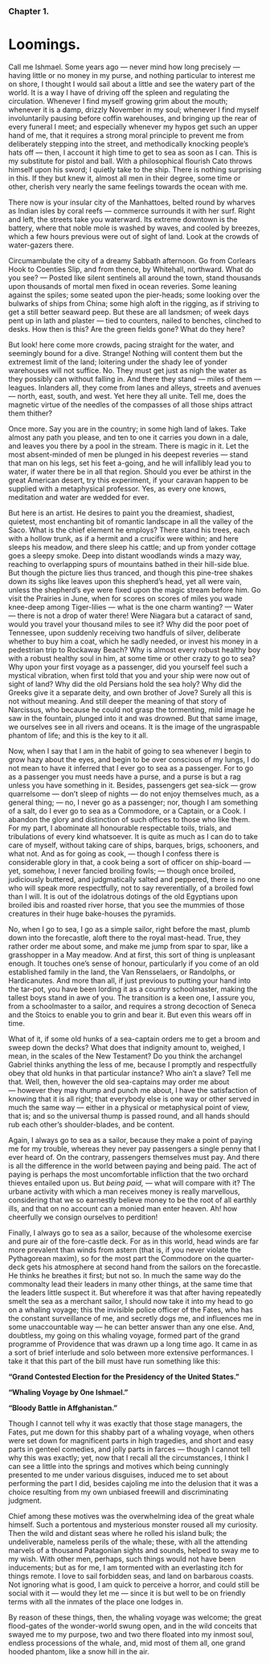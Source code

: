 ### Chapter 1. 
Loomings.
=========

Call me Ishmael. Some years ago — never mind how long precisely — having little
or no money in my purse, and nothing particular to interest me on shore, I
thought I would sail about a little and see the watery part of the world. It is
a way I have of driving off the spleen and regulating the circulation. Whenever
I find myself growing grim about the mouth; whenever it is a damp, drizzly
November in my soul; whenever I find myself involuntarily pausing before coffin
warehouses, and bringing up the rear of every funeral I meet; and especially
whenever my hypos get such an upper hand of me, that it requires a strong moral
principle to prevent me from deliberately stepping into the street, and
methodically knocking people’s hats off — then, I account it high time to get to
sea as soon as I can. This is my substitute for pistol and ball. With a
philosophical flourish Cato throws himself upon his sword; I quietly take to the
ship. There is nothing surprising in this. If they but knew it, almost all men
in their degree, some time or other, cherish very nearly the same feelings
towards the ocean with me.

There now is your insular city of the Manhattoes, belted round by wharves as
Indian isles by coral reefs — commerce surrounds it with her surf. Right and
left, the streets take you waterward. Its extreme downtown is the battery, where
that noble mole is washed by waves, and cooled by breezes, which a few hours
previous were out of sight of land.  Look at the crowds of water-gazers there.

Circumambulate the city of a dreamy Sabbath afternoon. Go from Corlears Hook to
Coenties Slip, and from thence, by Whitehall, northward. What do you see? —
Posted like silent sentinels all around the town, stand thousands upon thousands
of mortal men fixed in ocean reveries. Some leaning against the spiles; some
seated upon the pier-heads; some looking over the bulwarks of ships from China;
some high aloft in the rigging, as if striving to get a still better seaward
peep. But these are all landsmen; of week days pent up in lath and plaster —
tied to counters, nailed to benches, clinched to desks. How then is this? Are
the green fields gone? What do they here?

But look! here come more crowds, pacing straight for the water, and seemingly
bound for a dive. Strange! Nothing will content them but the extremest limit of
the land; loitering under the shady lee of yonder warehouses will not suffice.
No. They must get just as nigh the water as they possibly can without falling
in. And there they stand — miles of them — leagues. Inlanders all, they come
from lanes and alleys, streets and avenues — north, east, south, and west. Yet
here they all unite.  Tell me, does the magnetic virtue of the needles of the
compasses of all those ships attract them thither?

Once more. Say you are in the country; in some high land of lakes. Take almost
any path you please, and ten to one it carries you down in a dale, and leaves
you there by a pool in the stream. There is magic in it. Let the most
absent-minded of men be plunged in his deepest reveries — stand that man on his
legs, set his feet a-going, and he will infallibly lead you to water, if water
there be in all that region.  Should you ever be athirst in the great American
desert, try this experiment, if your caravan happen to be supplied with a
metaphysical professor. Yes, as every one knows, meditation and water are wedded
for ever.

But here is an artist. He desires to paint you the dreamiest, shadiest,
quietest, most enchanting bit of romantic landscape in all the valley of the
Saco. What is the chief element he employs? There stand his trees, each with a
hollow trunk, as if a hermit and a crucifix were within; and here sleeps his
meadow, and there sleep his cattle; and up from yonder cottage goes a sleepy
smoke. Deep into distant woodlands winds a mazy way, reaching to overlapping
spurs of mountains bathed in their hill-side blue. But though the picture lies
thus tranced, and though this pine-tree shakes down its sighs like leaves upon
this shepherd’s head, yet all were vain, unless the shepherd’s eye were fixed
upon the magic stream before him. Go visit the Prairies in June, when for scores
on scores of miles you wade knee-deep among Tiger-lilies — what is the one charm
wanting? — Water — there is not a drop of water there! Were Niagara but a
cataract of sand, would you travel your thousand miles to see it? Why did the
poor poet of Tennessee, upon suddenly receiving two handfuls of silver,
deliberate whether to buy him a coat, which he sadly needed, or invest his money
in a pedestrian trip to Rockaway Beach? Why is almost every robust healthy boy
with a robust healthy soul in him, at some time or other crazy to go to sea? Why
upon your first voyage as a passenger, did you yourself feel such a mystical
vibration, when first told that you and your ship were now out of sight of land?
Why did the old Persians hold the sea holy? Why did the Greeks give it a
separate deity, and own brother of Jove? Surely all this is not without meaning.
And still deeper the meaning of that story of Narcissus, who because he could
not grasp the tormenting, mild image he saw in the fountain, plunged into it and
was drowned. But that same image, we ourselves see in all rivers and oceans. It
is the image of the ungraspable phantom of life; and this is the key to it all.

Now, when I say that I am in the habit of going to sea whenever I begin to grow
hazy about the eyes, and begin to be over conscious of my lungs, I do not mean
to have it inferred that I ever go to sea as a passenger.  For to go as a
passenger you must needs have a purse, and a purse is but a rag unless you have
something in it. Besides, passengers get sea-sick — grow quarrelsome — don’t
sleep of nights — do not enjoy themselves much, as a general thing; — no, I
never go as a passenger; nor, though I am something of a salt, do I ever go to
sea as a Commodore, or a Captain, or a Cook. I abandon the glory and distinction
of such offices to those who like them. For my part, I abominate all honourable
respectable toils, trials, and tribulations of every kind whatsoever. It is
quite as much as I can do to take care of myself, without taking care of ships,
barques, brigs, schooners, and what not.  And as for going as cook, — though I
confess there is considerable glory in that, a cook being a sort of officer on
ship-board — yet, somehow, I never fancied broiling fowls; — though once
broiled, judiciously buttered, and judgmatically salted and peppered, there is
no one who will speak more respectfully, not to say reverentially, of a broiled
fowl than I will. It is out of the idolatrous dotings of the old Egyptians upon
broiled ibis and roasted river horse, that you see the mummies of those
creatures in their huge bake-houses the pyramids.

No, when I go to sea, I go as a simple sailor, right before the mast, plumb down
into the forecastle, aloft there to the royal mast-head.  True, they rather
order me about some, and make me jump from spar to spar, like a grasshopper in a
May meadow. And at first, this sort of thing is unpleasant enough. It touches
one’s sense of honour, particularly if you come of an old established family in
the land, the Van Rensselaers, or Randolphs, or Hardicanutes. And more than all,
if just previous to putting your hand into the tar-pot, you have been lording it
as a country schoolmaster, making the tallest boys stand in awe of you. The
transition is a keen one, I assure you, from a schoolmaster to a sailor, and
requires a strong decoction of Seneca and the Stoics to enable you to grin and
bear it. But even this wears off in time.

What of it, if some old hunks of a sea-captain orders me to get a broom and
sweep down the decks? What does that indignity amount to, weighed, I mean, in
the scales of the New Testament? Do you think the archangel Gabriel thinks
anything the less of me, because I promptly and respectfully obey that old hunks
in that particular instance? Who ain’t a slave? Tell me that. Well, then,
however the old sea-captains may order me about — however they may thump and
punch me about, I have the satisfaction of knowing that it is all right; that
everybody else is one way or other served in much the same way — either in a
physical or metaphysical point of view, that is; and so the universal thump is
passed round, and all hands should rub each other’s shoulder-blades, and be
content.

Again, I always go to sea as a sailor, because they make a point of paying me
for my trouble, whereas they never pay passengers a single penny that I ever
heard of. On the contrary, passengers themselves must pay. And there is all the
difference in the world between paying and being paid. The act of paying is
perhaps the most uncomfortable infliction that the two orchard thieves entailed
upon us. But *being paid,* — what will compare with it? The urbane activity with
which a man receives money is really marvellous, considering that we so
earnestly believe money to be the root of all earthly ills, and that on no
account can a monied man enter heaven. Ah! how cheerfully we consign ourselves
to perdition!

Finally, I always go to sea as a sailor, because of the wholesome exercise and
pure air of the fore-castle deck. For as in this world, head winds are far more
prevalent than winds from astern (that is, if you never violate the Pythagorean
maxim), so for the most part the Commodore on the quarter-deck gets his
atmosphere at second hand from the sailors on the forecastle. He thinks he
breathes it first; but not so. In much the same way do the commonalty lead their
leaders in many other things, at the same time that the leaders little suspect
it.  But wherefore it was that after having repeatedly smelt the sea as a
merchant sailor, I should now take it into my head to go on a whaling voyage;
this the invisible police officer of the Fates, who has the constant
surveillance of me, and secretly dogs me, and influences me in some
unaccountable way — he can better answer than any one else. And, doubtless, my
going on this whaling voyage, formed part of the grand programme of Providence
that was drawn up a long time ago. It came in as a sort of brief interlude and
solo between more extensive performances.  I take it that this part of the bill
must have run something like this:

__“Grand Contested Election for the Presidency of the United States.”__

__“Whaling Voyage by One Ishmael.”__

__“Bloody Battle in Affghanistan.”__

Though I cannot tell why it was exactly that those stage managers, the Fates,
put me down for this shabby part of a whaling voyage, when others were set down
for magnificent parts in high tragedies, and short and easy parts in genteel
comedies, and jolly parts in farces — though I cannot tell why this was exactly;
yet, now that I recall all the circumstances, I think I can see a little into
the springs and motives which being cunningly presented to me under various
disguises, induced me to set about performing the part I did, besides cajoling
me into the delusion that it was a choice resulting from my own unbiased
freewill and discriminating judgment.

Chief among these motives was the overwhelming idea of the great whale himself.
Such a portentous and mysterious monster roused all my curiosity. Then the wild
and distant seas where he rolled his island bulk; the undeliverable, nameless
perils of the whale; these, with all the attending marvels of a thousand
Patagonian sights and sounds, helped to sway me to my wish. With other men,
perhaps, such things would not have been inducements; but as for me, I am
tormented with an everlasting itch for things remote. I love to sail forbidden
seas, and land on barbarous coasts. Not ignoring what is good, I am quick to
perceive a horror, and could still be social with it — would they let me — since
it is but well to be on friendly terms with all the inmates of the place one
lodges in.

By reason of these things, then, the whaling voyage was welcome; the great
flood-gates of the wonder-world swung open, and in the wild conceits that swayed
me to my purpose, two and two there floated into my inmost soul, endless
processions of the whale, and, mid most of them all, one grand hooded phantom,
like a snow hill in the air.


